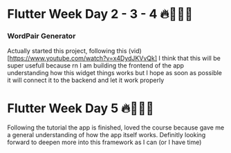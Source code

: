 # Flutter Week Day 2 - 3 - 4 🔥👨🏻‍💻

 ### WordPair Generator
 Actually started this project, following this (vid)[https://www.youtube.com/watch?v=x4DydJKVvQk] I think that this will be super usefull because rn I am building the frontend of the app understanding how this widget things works but I hope as soon as possible it will connect it to the backend and let it work properly

 # Flutter Week Day 5 🔥👨🏻‍💻
 Following the tutorial the app is finished, loved the course because gave me a general understanding of how the app itself works.
 Definitly looking forward to deepen more into this framework as I can (or I have time)
